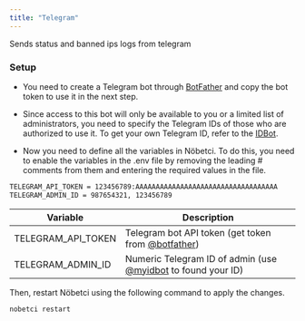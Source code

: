 ```yaml
---
title: "Telegram"
---
```


Sends status and banned ips logs from telegram

### Setup

- You need to create a Telegram bot through [BotFather](https://t.me/BotFather) and copy the bot token to use it in the next step.

- Since access to this bot will only be available to you or a limited list of administrators, you need to specify the Telegram IDs of those who are authorized to use it. To get your own Telegram ID, refer to the [IDBot](https://t.me/myidbot).

- Now you need to define all the variables in Nöbetci. To do this, you need to enable the variables in the .env file by removing the leading # comments from them and entering the required values in the file.

```sh
TELEGRAM_API_TOKEN = 123456789:AAAAAAAAAAAAAAAAAAAAAAAAAAAAAAAAAAA
TELEGRAM_ADMIN_ID = 987654321, 123456789
```

| Variable           | Description                                                                                  |
| ------------------ | -------------------------------------------------------------------------------------------- |
| TELEGRAM_API_TOKEN | Telegram bot API token (get token from [@botfather](https://t.me/botfather))                 |
| TELEGRAM_ADMIN_ID  | Numeric Telegram ID of admin (use [@myidbot](https://t.me/myidbot) to found your ID) |

Then, restart Nöbetci using the following command to apply the changes.

```bash
nobetci restart
```